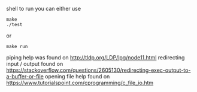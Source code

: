 shell to run you can either use


```
make 
./test
```

or 

```
make run
```

piping help was found on http://tldp.org/LDP/lpg/node11.html
redirecting input / output found on https://stackoverflow.com/questions/2605130/redirecting-exec-output-to-a-buffer-or-file
opening file help found on https://www.tutorialspoint.com/cprogramming/c_file_io.htm